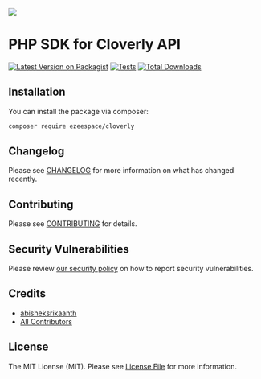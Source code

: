 
[<img src="https://github-ads.s3.eu-central-1.amazonaws.com/support-ukraine.svg?t=1" />](https://supportukrainenow.org)

# PHP SDK for Cloverly API

[![Latest Version on Packagist](https://img.shields.io/packagist/v/ezeespace/cloverly.svg?style=flat-square)](https://packagist.org/packages/ezeespace/cloverly)
[![Tests](https://github.com/ezeespace/cloverly/actions/workflows/run-tests.yml/badge.svg?branch=main)](https://github.com/ezeespace/cloverly/actions/workflows/run-tests.yml)
[![Total Downloads](https://img.shields.io/packagist/dt/ezeespace/cloverly.svg?style=flat-square)](https://packagist.org/packages/ezeespace/cloverly)


## Installation

You can install the package via composer:

```bash
composer require ezeespace/cloverly
```

## Changelog

Please see [CHANGELOG](CHANGELOG.md) for more information on what has changed recently.

## Contributing

Please see [CONTRIBUTING](https://github.com/spatie/.github/blob/main/CONTRIBUTING.md) for details.

## Security Vulnerabilities

Please review [our security policy](../../security/policy) on how to report security vulnerabilities.

## Credits

- [abisheksrikaanth](https://github.com/EzeeSpace)
- [All Contributors](../../contributors)

## License

The MIT License (MIT). Please see [License File](LICENSE.md) for more information.

